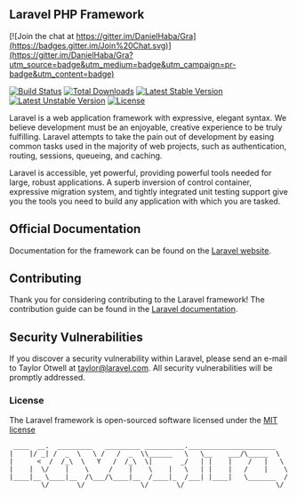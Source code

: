## Laravel PHP Framework

[![Join the chat at https://gitter.im/DanielHaba/Gra](https://badges.gitter.im/Join%20Chat.svg)](https://gitter.im/DanielHaba/Gra?utm_source=badge&utm_medium=badge&utm_campaign=pr-badge&utm_content=badge)

[![Build Status](https://travis-ci.org/laravel/framework.svg)](https://travis-ci.org/laravel/framework)
[![Total Downloads](https://poser.pugx.org/laravel/framework/d/total.svg)](https://packagist.org/packages/laravel/framework)
[![Latest Stable Version](https://poser.pugx.org/laravel/framework/v/stable.svg)](https://packagist.org/packages/laravel/framework)
[![Latest Unstable Version](https://poser.pugx.org/laravel/framework/v/unstable.svg)](https://packagist.org/packages/laravel/framework)
[![License](https://poser.pugx.org/laravel/framework/license.svg)](https://packagist.org/packages/laravel/framework)

Laravel is a web application framework with expressive, elegant syntax. We believe development must be an enjoyable, creative experience to be truly fulfilling. Laravel attempts to take the pain out of development by easing common tasks used in the majority of web projects, such as authentication, routing, sessions, queueing, and caching.

Laravel is accessible, yet powerful, providing powerful tools needed for large, robust applications. A superb inversion of control container, expressive migration system, and tightly integrated unit testing support give you the tools you need to build any application with which you are tasked.

## Official Documentation

Documentation for the framework can be found on the [Laravel website](http://laravel.com/docs).

## Contributing

Thank you for considering contributing to the Laravel framework! The contribution guide can be found in the [Laravel documentation](http://laravel.com/docs/contributions).

## Security Vulnerabilities

If you discover a security vulnerability within Laravel, please send an e-mail to Taylor Otwell at taylor@laravel.com. All security vulnerabilities will be promptly addressed.

### License

The Laravel framework is open-sourced software licensed under the [MIT license](http://opensource.org/licenses/MIT)


```
 ____  __.  _________   _________ __________.______________________   
|    |/ _| /  _  \   \ /   /  _  \\______   \   \__    ___/\_____  \  
|      <  /  /_\  \   Y   /  /_\  \|       _/   | |    |    /   |   \ 
|    |  \/    |    \     /    |    \    |   \   | |    |   /    |    \
|____|__ \____|__  /\___/\____|__  /____|_  /___| |____|   \_______  /
        \/       \/              \/       \/                       \/ 
```